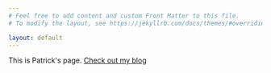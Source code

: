 ```yaml
---
# Feel free to add content and custom Front Matter to this file.
# To modify the layout, see https://jekyllrb.com/docs/themes/#overriding-theme-defaults

layout: default
---
```


This is Patrick's page. [Check out my blog](https://medium.com/plural-of-anecdote)
